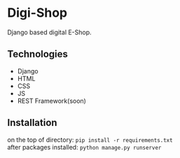 # Digi-Shop
Django based digital E-Shop.

## Technologies
- Django
- HTML
- CSS
- JS
- REST Framework(soon)

## Installation

on the top of directory:
`pip install -r requirements.txt`<br>
after packages installed:
`python manage.py runserver`
